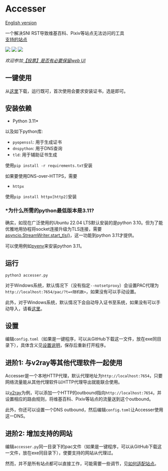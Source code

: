# Accesser
[English version](README.en.md)

一个解决SNI RST导致维基百科、Pixiv等站点无法访问的工具  
[支持的站点](https://github.com/URenko/Accesser/wiki/目前支持的站点)

[![](https://img.shields.io/github/release/URenko/Accesser.svg)](https://github.com/URenko/Accesser/releases/latest)
[![](https://img.shields.io/github/downloads/URenko/Accesser/total.svg)](https://github.com/URenko/Accesser/releases/latest)
[![](https://img.shields.io/github/license/URenko/Accesser.svg)](https://github.com/URenko/Accesser/blob/master/LICENSE)

*欢迎参加[【投票】是否有必要保留web UI](https://github.com/URenko/Accesser/discussions/110)*

## 一键使用
从[这里](https://github.com/URenko/Accesser/releases/download/v0.7.0/accesser.exe)下载，运行既可，首次使用会要求安装证书，选是即可。

## 安装依赖
- Python 3.11*

以及如下python库:
- `pyopenssl`: 用于生成证书
- `dnspython`: 用于DNS查询
- `tld`: 用于辅助证书生成

使用`pip install -r requirements.txt`安装

如果要使用DNS-over-HTTPS，需要
- `httpx`

使用`pip install httpx[http2]`安装

### *为什么所需的python最低版本是3.11?
确实，如现在广泛使用的Ubuntu 22.04 LTS默认安装的是python 3.10。但为了能优雅地用协程将socket连接升级为TLS连接，需要[asyncio.StreamWriter.start_tls()](https://docs.python.org/zh-cn/3/library/asyncio-stream.html#asyncio.StreamWriter.start_tls)，这一功能到python 3.11才提供。

可以使用例如[pyenv](https://github.com/pyenv/pyenv)来安装python 3.11。

## 运行
```
python3 accesser.py
```
对于Windows系统，默认情况下（没有指定`--notsetproxy`）会设置PAC代理为`http://localhost:7654/pac/?t=<随机数>`，如果没有可以手动设置。

此外，对于Windows系统，默认情况下会自动导入证书至系统，如果没有可以手动导入，请看[这里](https://github.com/URenko/Accesser/wiki/FAQ#q-windows%E8%AE%BF%E9%97%AE%E7%9B%B8%E5%85%B3%E7%BD%91%E7%AB%99%E5%87%BA%E7%8E%B0%E8%AF%81%E4%B9%A6%E9%94%99%E8%AF%AF%E6%82%A8%E7%9A%84%E8%BF%9E%E6%8E%A5%E4%B8%8D%E6%98%AF%E7%A7%81%E5%AF%86%E8%BF%9E%E6%8E%A5neterr_cert_invalid%E4%B9%8B%E7%B1%BB%E7%9A%84%E6%80%8E%E4%B9%88%E5%8A%9E%E8%AF%81%E4%B9%A6%E5%AF%BC%E5%85%A5%E9%94%99%E8%AF%AF%E6%80%8E%E4%B9%88%E5%8A%9E%E5%A6%82%E4%BD%95%E5%8D%B8%E8%BD%BD%E8%AF%81%E4%B9%A6)。

## 设置
编辑`config.toml`（如果是一键程序，可以从GitHub下载这一文件，放在exe同目录下），具体含义见[设置说明](https://github.com/URenko/Accesser/wiki/%E8%AE%BE%E7%BD%AE%E8%AF%B4%E6%98%8E)，保存后重新打开程序。

## 进阶1: 与v2ray等其他代理软件一起使用
Accesser是一个本地HTTP代理，默认代理地址为`http://localhost:7654`，只要网络流量能从其他代理软件以HTTP代理导出就能联合使用。

以[v2ray](https://github.com/v2fly/v2ray-core)为例，可以添加一个HTTP的outbound指向`http://localhost:7654`，并设置相应的路由规则，将维基百科、Pixiv等站点的流量送到这个outbound。

此外，你还可以设置一个DNS outbound，然后编辑`config.toml`让Accesser使用这一DNS。

## 进阶2: 增加支持的网站
编辑`accesser.py`同一目录下的pac文件（如果是一键程序，可以从GitHub下载这一文件，放在exe同目录下），使要支持的网站从代理过。

然而，并不是所有站点都可以直接工作，可能需要一些调节，见[如何适配站点](https://github.com/URenko/Accesser/wiki/如何适配站点)。